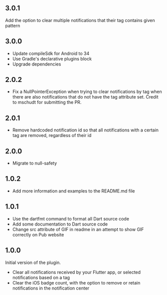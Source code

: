 ## 3.0.1

Add the option to clear multiple notifications that their tag contains given pattern

## 3.0.0

- Update compileSdk for Android to 34
- Use Gradle's declarative plugins block
- Upgrade dependencies

## 2.0.2

- Fix a NullPointerException when trying to clear notifications by tag when there are also notifications that do not have the tag attribute set. Credit to
  mschudt for submitting the PR.

## 2.0.1

- Remove hardcoded notification id so that all notifications with a certain tag are removed, regardless of their id

## 2.0.0

- Migrate to null-safety

## 1.0.2

- Add more information and examples to the README.md file

## 1.0.1

- Use the dartfmt command to format all Dart source code
- Add some documentation to Dart source code
- Change src attribute of GIF in readme in an attempt to show GIF correctly on Pub website

## 1.0.0

Initial version of the plugin.

- Clear all notifications received by your Flutter app, or selected notifications based on a tag
- Clear the iOS badge count, with the option to remove or retain notifications in the notification center
